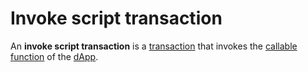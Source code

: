 # Invoke script transaction

An **invoke script transaction** is a [transaction](/blockchain/transaction.md) that invokes the [callable function](/ride/functions/callable-function.md) of the [dApp](/blockchain/dapp.md).
